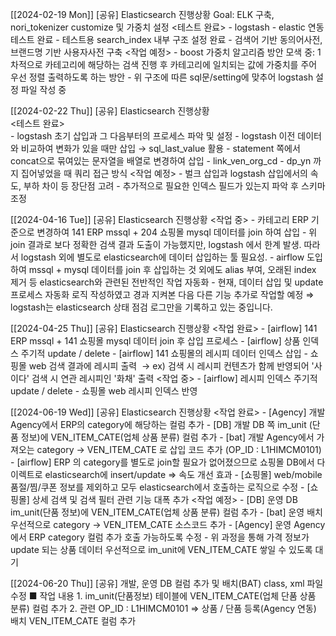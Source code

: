 [[2024-02-19 Mon]]
	[공유] Elasticsearch 진행상황 
	Goal: ELK 구축, nori_tokenizer customize 및 가중치 설정 
	<테스트 완료> 
	- logstash - elastic 연동 테스트 완료 
	- 테스트용 search_index 내부 구조 설정 완료
	- 검색어 기반 동의어사전, 브랜드명 기반 사용자사전 구축 
	<작업 예정> 
	- boost 가중치 알고리즘 방안 모색 중: 1차적으로 카테고리에 해당하는 검색 진행 후 카테고리에 일치되는 값에 가중치를 주어 우선 정렬 출력하도록 하는 방안 
	- 위 구조에 따른 sql문/setting에 맞추어 logstash 설정 파일 작성 중


[[2024-02-22 Thu]]
	[공유] Elasticsearch 진행상황   
	<테스트 완료>  
	- logstash 초기 삽입과 그 다음부터의 프로세스 파악 및 설정
		- logstash 이전 데이터와 비교하여 변화가 있을 때만 삽입 → sql_last_value 활용 
		- statement 쪽에서 concat으로 묶여있는 문자열을 배열로 변경하여 삽입 
	- link_ven_org_cd - dp_yn 까지 집어넣었을 때 쿼리 접근 방식 
	<작업 예정>
	- 벌크 삽입과 logstash 삽입에서의 속도, 부하 차이 등 장단점 고려
	- 추가적으로 필요한 인덱스 필드가 있는지 파악 후 스키마 조정

[[2024-04-16 Tue]]
	[공유] Elasticsearch 진행상황 
	<작업 중> 
	- 카테고리 ERP 기준으로 변경하여 141 ERP mssql + 204 쇼핑몰 mysql 데이터를 join 하여 삽입
	- 위 join 결과로 보다 정확한 검색 결과 도출이 가능했지만, logstash 에서 한계 발생. 따라서 logstash 외에 별도로 elasticsearch에 데이터 삽입하는 툴 필요성. 
	- airflow 도입하여 mssql + mysql 데이터를 join 후 삽입하는 것 외에도 alias 부여, 오래된 index 제거 등 elasticsearch와 관련된 전반적인 작업 자동화 
	- 현재, 데이터 삽입 및 update 프로세스 자동화 로직 작성하였고 경과 지켜본 다음 다른 기능 추가로 작업할 예정
		⇒ logstash는 elasticsearch 상태 점검 로그만을 기록하고 있는 중입니다.


[[2024-04-25 Thu]]
	[공유] Elasticsearch 진행상황
	<작업 완료>
	- [airflow] 141 ERP mssql + 141 쇼핑몰 mysql 데이터 join 후 삽입 프로세스 
	- [airflow] 상품 인덱스 주기적 update / delete
	- [airflow] 141 쇼핑몰의 레시피 데이터 인덱스 삽입
	- 쇼핑몰 web 검색 결과에 레시피 출력  → ex) 검색 시 레시피 컨텐츠가 함께 반영되어 '사이다' 검색 시 연관 레시피인 '화채' 출력
	<작업 중>
	- [airflow] 레시피 인덱스 주기적 update / delete 
	- 쇼핑몰 web 레시피 인덱스 반영 


[[2024-06-19 Wed]]
	[공유] Elasticsearch 진행상황
	<작업 완료>
	- [Agency] 개발 Agency에서 ERP의 category에 해당하는 컬럼 추가 
	- [DB] 개발 DB 쪽 im_unit (단품 정보)에 VEN_ITEM_CATE(업체 상품 분류) 컬럼 추가 
	- [bat] 개발 Agency에서 가져오는 category → VEN_ITEM_CATE 로 삽입 코드 추가 (OP_ID : L1HIMCM0101)
	- [airflow] ERP 의 category를 별도로 join할 필요가 없어졌으므로 쇼핑몰 DB에서 다이렉트로 elasticsearch에 insert/update ⇒ 속도 개선 효과 
	- [쇼핑몰] web/mobile 품절/찜/쿠폰 정보를 제외하고 모두 elasticsearch에서 호출하는 로직으로 수정 
	- [쇼핑몰] 상세 검색 및 검색 필터 관련 기능 대폭 추가 
	<작업 예정>
	- [DB] 운영 DB im_unit(단품 정보)에 VEN_ITEM_CATE(업체 상품 분류) 컬럼 추가 
	- [bat] 운영 배치 우선적으로 category → VEN_ITEM_CATE 소스코드 추가
	- [Agency] 운영 Agency에서 ERP category 컬럼 추가 호출 가능하도록 수정 
	- 위 과정을 통해 가격 정보가 update 되는 상품 데이터 우선적으로 im_unit에 VEN_ITEM_CATE 쌓일 수 있도록 대기 


[[2024-06-20 Thu]]
[공유] 개발, 운영 DB 컬럼 추가 및 배치(BAT) class, xml 파일 수정
	■ 작업 내용
	1. im_unit(단품정보) 테이블에 VEN_ITEM_CATE(업체 단품 상품 분류) 컬럼 추가
	2. 관련 OP_ID : L1HIMCM0101 ⇒ 상품 / 단품 등록(Agency 연동) 배치 VEN_ITEM_CATE 컬럼 추가